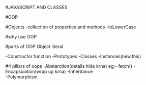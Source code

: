 #JAVASCRIPT AND CLASSES

#OOP

#Objects
-collection of properties and methods
-toLowerCase

#why use OOP

#parts of OOP
Object literal


-Constructor function
-Prototypes
-Classes
-Instances(new,this)

#4 pillars of oops
-Abstarction(details hide krna) eg:- fetch()
-Encapsulation(wrap up krna)
-Inheritance                
-Polymorphism


                          
